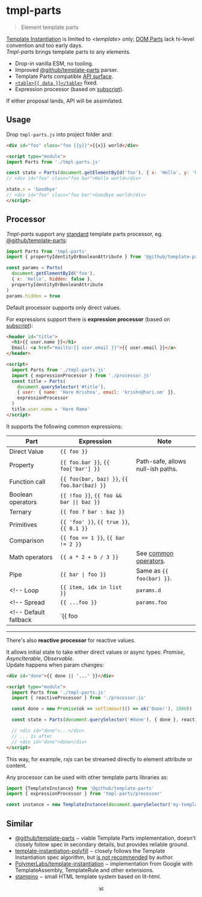 # tmpl-parts

> Element template parts

[Template Instantiation](https://github.com/w3c/webcomponents/blob/gh-pages/proposals/Template-Instantiation.md) is limited to _\<template\>_ only;
[DOM Parts](https://github.com/WICG/webcomponents/blob/gh-pages/proposals/DOM-Parts.md) lack hi-level convention and too early days.<br/>
_Tmpl-parts_ brings template parts to any elements.

- Drop-in vanilla ESM, no tooling.
- Improved [@github/template-parts](https://github.com/github/template-parts) parser.
- Template Parts compatible [API surface](./src/api.js).
- [`<table>{{ data }}</table>`](https://github.com/domenic/template-parts/issues/2) fixed.
- Expression processor (based on [subscript](https://github.com/spectjs/subscript)).
<!-- - [`<svg width={{ width }}>`](https://github.com/github/template-parts/issues/26) and other cases fixed. -->

If either proposal lands, API will be assimilated.

## Usage

Drop `tmpl-parts.js` into project folder and:

```html
<div id="foo" class="foo {{y}}">{{x}} world</div>

<script type="module">
import Parts from './tmpl-parts.js'

const state = Parts(document.getElementById('foo'), { x: 'Hello', y: 'bar'})
// <div id="foo" class="foo bar">Hello world</div>

state.x = 'Goodbye'
// <div id="foo" class="foo bar">Goodbye world</div>
</script>
```

## Processor

_Tmpl-parts_ support any [standard](https://github.com/WICG/webcomponents/blob/gh-pages/proposals/Template-Instantiation.md#32-template-parts-and-custom-template-process-callback) template parts processor, eg. [@github/template-parts](https://github.com/github/template-parts):
<!--
```js
const parts = params(element, params, {
  createCallback(el, parts, state) {
    // ... init parts / parse expressions, eg.
    for (const part of parts) part.evaluate = parse(part.expression)
  },
  processCallback(el, parts, state) {
    // ... update parts / evaluate expressions, eg.
    for (const part of parts) part.evaluate(state)
  }
})
``` -->

<!-- Any external processor can be used with template-parts, -->

```js
import Parts from 'tmpl-parts'
import { propertyIdentityOrBooleanAttribute } from '@github/template-parts'

const params = Parts(
  document.getElementById('foo'),
  { x: 'Hello', hidden: false },
  propertyIdentityOrBooleanAttribute
)
params.hidden = true
```

<!--
```js
export default {
  processCallback(instance, parts, state) {
    if (!state) return
    for (const part of parts) if (part.expression in state) part.value = state[part.expression]
  }
}
``` -->

Default processor supports only direct values.

For expressions support there is **expression processor** (based on [subscript](https://github.com/spectjs/subscript)):

```html
<header id="title">
  <h1>{{ user.name }}</h1>
  Email: <a href="mailto:{{ user.email }}">{{ user.email }}</a>
</header>

<script>
  import Parts from './tmpl-parts.js'
  import { expressionProcessor } from './processor.js'
  const title = Parts(
    document.querySelector('#title'),
    { user: { name: 'Hare Krishna', email: 'krishn@hari.om' }},
    expressionProcessor
  )
  title.user.name = 'Hare Rama'
</script>
```

It supports the following common expressions:

Part | Expression |  Note
---|---|---
Direct Value | `{{ foo }}` |
Property | `{{ foo.bar }}`, `{{ foo['bar'] }}` | Path-safe, allows null-ish paths.
Function call | `{{ foo(bar, baz) }}`, `{{ foo.bar(baz) }}` |
Boolean operators | `{{ !foo }}`, `{{ foo && bar \|\| baz }}` |
Ternary | `{{ foo ? bar : baz }}` |
Primitives | `{{ 'foo' }}`, `{{ true }}`, `{{ 0.1 }}` |
Comparison | `{{ foo == 1 }}`, `{{ bar != 2 }}` |
Math operators | `{{ a * 2 + b / 3 }}` | See [common operators](https://github.com/spectjs/subscript#design).
Pipe | `{{ bar \| foo }}` | Same as `{{ foo(bar) }}`.
<!-- Loop | `{{ item, idx in list }}` | `params.d` | Used for `:for` directive only -->
<!-- Spread | `{{ ...foo }}` | `params.foo` | Used to pass multiple attributes or nodes -->
<!-- Default fallback | `{{ foo || bar }}` | `params.foo`, `params.bar` | -->

---

There's also **reactive processor** for reactive values.

It allows initial state to take either direct values or async types: _Promise_, _AsyncIterable_, _Observable_.<br/>
Update happens when param changes:

```html
<div id="done">{{ done || '...' }}</div>

<script type="module">
  import Parts from './tmpl-parts.js'
  import { reactiveProcessor } from './processor.js'

  const done = new Promise(ok => setTimeout(() => ok('Done!'), 1000))

  const state = Parts(document.querySelector('#done'), { done }, reactiveProcessor)

  // <div id="done">...</div>
  // ... 1s after
  // <div id="done">done</div>
</script>
```

This way, for example, _rxjs_ can be streamed directly to element attribute or content.

Any processor can be used with other template parts libraries as:

```js
import {TemplateInstance} from '@github/template-parts'
import { expressionProcessor } from 'tmpl-parts/processor'

const instance = new TemplateInstance(document.querySelector('my-template'), {}, expressionProcessor)
```

<!--
### Loops

Iteration is organized via `:for` directive:

```html
<ul>
  <li :for="{{ item, index in items }}" id="item-{{ index }}">{{ item.text }}</li>
</ul>
```

Note that `index` starts with `1`, not `0`.

Cases:

```html
<li :for="{{ item, index in array }}">
<li :for="{{ key, value, index in object }}">
<li :for="{{ count in number }}">
```

### Conditions

Conditionals can be organized either as ternary template part or via `:if`, `:else-if`, `:else` directives.

For text variants ternary operator is shorter:

```html
<span>Status: {{ status === 0 ? 'Active' : 'Inactive' }}</span>
```

To optionally display an element, use `:if`-`:else-if`-`:else`:

```html
<span :if="{{ status === 0 }}">Inactive</span>
<span :else-if="{{ status === 1 }}">Active</span>
<span :else>Finished</span>
```
-->


<!-- ## See also -->

<!-- * [subscript](https://github.com/spectjs/subscript) − micro expression language. -->
<!-- * [element-props](https://github.com/spectjs/element-props) − normalized access to element attributes / properties. -->
<!-- * [define-element](https://github.com/spectjs/define-element) − declarative custom elements. -->

## Similar

* [@github/template-parts](https://github.com/github/template-parts) − viable Template Parts implementation, doesn't closely follow spec in secondary details, but provides reliable ground.
* [template-instantiation-polyfill](https://github.com/bennypowers/template-instantiation-polyfill#readme) − closely follows the Template Instantiation spec algorithm, but [is not recommended](https://github.com/bennypowers/template-instantiation-polyfill/pull/2#issuecomment-1004110993) by author.
* [PolymerLabs/template-instantiation](https://github.com/PolymerLabs/template-instantiation) − implementation from Google with TemplateAssembly, TemplateRule and other extensions.
* [stampino](https://www.npmjs.com/package/stampino) − small HTML template system based on lit-html.

<p align="center">🕉<p>
